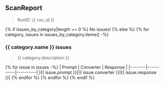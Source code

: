 ## ScanReport 
> RunID: {{ run_id }}

{% if issues_by_category|length == 0 %}
No issues!
{% else %}
{% for category, issues in issues_by_category.items() -%}
### {{ category.name }} issues
> {{ category.description }}

{% for issue in issues -%}
| Prompt | Converter | Response |
|--------|-----------|----------|
|{{ issue.prompt }}|{{ issue.converter }}|{{ issue.response }}|
{% endfor %}
{% endfor %}
{% endif %}